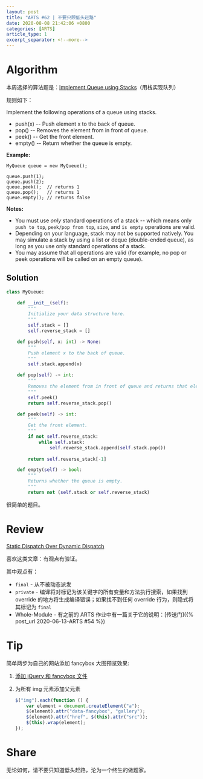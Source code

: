 ```yaml
---
layout: post
title: "ARTS #62 | 不要只顾低头赶路"
date: 2020-08-08 21:42:06 +0800
categories: [ARTS]
article_type: 1
excerpt_separator: <!--more-->
---
```



# Algorithm

本周选择的算法题是：[Implement Queue using Stacks](https://leetcode.com/problems/implement-queue-using-stacks/)（用栈实现队列）

<!--more-->

规则如下：

Implement the following operations of a queue using stacks.

- push(x) -- Push element x to the back of queue.
- pop() -- Removes the element from in front of queue.
- peek() -- Get the front element.
- empty() -- Return whether the queue is empty.

**Example:**

```
MyQueue queue = new MyQueue();

queue.push(1);
queue.push(2);  
queue.peek();  // returns 1
queue.pop();   // returns 1
queue.empty(); // returns false
```

**Notes:**

- You must use *only* standard operations of a stack -- which means only `push to top`, `peek/pop from top`, `size`, and `is empty` operations are valid.
- Depending on your language, stack may not be supported natively. You may simulate a stack by using a list or deque (double-ended queue), as long as you use only standard operations of a stack.
- You may assume that all operations are valid (for example, no pop or peek operations will be called on an empty queue).

## Solution

```python
class MyQueue:

    def __init__(self):
        """
        Initialize your data structure here.
        """
        self.stack = []
        self.reverse_stack = []

    def push(self, x: int) -> None:
        """
        Push element x to the back of queue.
        """
        self.stack.append(x)

    def pop(self) -> int:
        """
        Removes the element from in front of queue and returns that element.
        """
        self.peek()
        return self.reverse_stack.pop()

    def peek(self) -> int:
        """
        Get the front element.
        """
        if not self.reverse_stack:
            while self.stack:
                self.reverse_stack.append(self.stack.pop())
        
        return self.reverse_stack[-1]

    def empty(self) -> bool:
        """
        Returns whether the queue is empty.
        """
        return not (self.stack or self.reverse_stack)
```

很简单的题目。


# Review

[Static Dispatch Over Dynamic Dispatch](https://medium.com/better-programming/static-dispatch-over-dynamic-dispatch-a-performance-analysis-47f9fee3803a)

喜欢这类文章：有观点有验证。

其中观点有：

- `final` - 从不被动态派发
- `private` - 编译将对标记为该关键字的所有变量和方法执行搜索，如果找到 override 的地方将生成编译错误；如果找不到任何 override 行为，则隐式将其标记为 `final`
- Whole-Module - 有之前的 ARTS 作业中有一篇关于它的说明：[传送门]({% post_url 2020-06-13-ARTS #54 %})

# Tip

简单两步为自己的网站添加 fancybox 大图预览效果:

1. [添加 jQuery 和 fancybox 文件](https://fancyapps.com/fancybox/3/)

2. 为所有 img 元素添加父元素

   ```javascript
   $("img").each(function () {
       var element = document.createElement("a");
       $(element).attr("data-fancybox", "gallery");
       $(element).attr("href", $(this).attr("src"));
       $(this).wrap(element);
   });
   ```

# Share

无论如何，请不要只知道低头赶路，沦为一个终生的做题家。